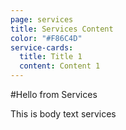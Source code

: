```yaml
---
page: services
title: Services Content
color: "#F86C4D"
service-cards:
  title: Title 1
  content: Content 1
---
```


#Hello from Services

This is body text services
